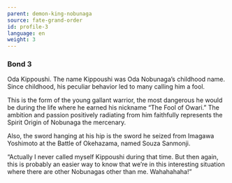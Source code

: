 ```yaml
---
parent: demon-king-nobunaga
source: fate-grand-order
id: profile-3
language: en
weight: 3
---
```


### Bond 3

Oda Kippoushi. The name Kippoushi was Oda Nobunaga’s childhood name. Since childhood, his peculiar behavior led to many calling him a fool.

This is the form of the young gallant warrior, the most dangerous he would be during the life where he earned his nickname “The Fool of Owari.” The ambition and passion positively radiating from him faithfully represents the Spirit Origin of Nobunaga the mercenary.

Also, the sword hanging at his hip is the sword he seized from Imagawa Yoshimoto at the Battle of Okehazama, named Souza Sanmonji.

“Actually I never called myself Kippoushi during that time. But then again, this is probably an easier way to know that we’re in this interesting situation where there are other Nobunagas other than me. Wahahahaha!”
